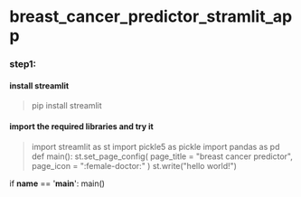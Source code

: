 # breast_cancer_predictor_stramlit_app

### step1:
#### install streamlit
> pip install streamlit

#### import the required libraries and try it 

> import streamlit as st
import pickle5 as pickle
import pandas as pd
def main():
    st.set_page_config(
        page_title = "breast cancer predictor",
        page_icon = ":female-doctor:"
    )
    st.write("hello world!")
    

if __name__ == '__main__':
    main()
